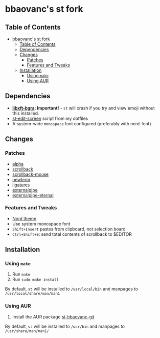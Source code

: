 # bbaovanc's st fork

## Table of Contents

- [bbaovanc's st fork](#bbaovancs-st-fork)
  - [Table of Contents](#table-of-contents)
  - [Dependencies](#dependencies)
  - [Changes](#changes)
    - [Patches](#patches)
    - [Features and Tweaks](#features-and-tweaks)
  - [Installation](#installation)
    - [Using `make`](#using-make)
    - [Using AUR](#using-aur)

## Dependencies

- **[libxft-bgra](https://aur.archlinux.org/packages/libxft-bgra-git): Important!** - `st` will crash if you try and view emoji without this installed.
- [st-edit-screen](https://git.bbaovanc.com/bbaovanc/dotfiles/src/branch/master/.local/bin/st-edit-screen) script from my dotfiles
- A system-wide `monospace` font configured (preferably with nerd-font)

## Changes

### Patches

- [alpha](https://st.suckless.org/patches/alpha)
- [scrollback](https://st.suckless.org/patches/scrollback)
- [scrollback-mouse](https://st.suckless.org/patches/scrollback)
- [newterm](https://st.suckless.org/patches/newterm)
- [ligatures](https://st.suckless.org/patches/ligatures)
- [externalpipe](https://st.suckless.org/patches/externalpipe)
- [externalpipe-eternal](https://st.suckless.org/patches/externalpipe)

### Features and Tweaks

- [Nord theme](https://nordtheme.com)
- Use system monospace font
- `Shift+Insert` pastes from clipboard, not selection board
- `Ctrl+Shift+E`: send total contents of scrollback to $EDITOR

## Installation

### Using `make`

1. Run `make`
2. Run `sudo make install`

By default, `st` will be installed to `/usr/local/bin` and manpages to `/usr/local/share/man/man1`

### Using AUR

1. Install the AUR package [st-bbaovanc-git](https://aur.archlinux.org/packages/st-bbaovanc-git)

By default, `st` will be installed to `/usr/bin` and manpages to `/usr/share/man/man1/`
